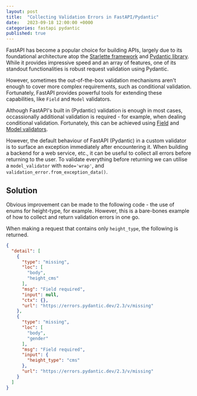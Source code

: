 ```yaml
---
layout: post
title:  "Collecting Validation Errors in FastAPI/Pydantic"
date:   2023-09-18 12:00:00 +0000
categories: fastapi pydantic
published: true
---
```

FastAPI has become a popular choice for building APIs, largely due to its foundational architecture atop the [Starlette framework](https://www.starlette.io/) and [Pydantic library](https://github.com/pydantic/pydantic). While it provides impressive speed and an array of features, one of its standout functionalities is robust request validation using Pydantic.

However, sometimes the out-of-the-box validation mechanisms aren't enough to cover more complex requirements, such as conditional validation. Fortunately, FastAPI provides powerful tools for extending these capabilities, like `Field` and `Model` validators.

Although FastAPI's built in (Pydantic) validation is enough in most cases, occassionally additional validation is required - for example, when dealing conditional validation. Fortunately, this can be achieved using [Field](https://docs.pydantic.dev/latest/usage/validators/#field-validators) and [Model validators](https://docs.pydantic.dev/latest/usage/validators/#model-validators).

However, the default behaviour of FastAPI (Pydantic) in a custom validator is to surface an exception immediately after encountering it. When building a backend for a web service, etc., it can be useful to collect all errors before returning to the user. To validate everything before returning we can utilise a `model_validator` with `mode='wrap'`, and `validation_error.from_exception_data()`.

## Solution
Obvious improvement can be made to the following code - the use of enums for height-type, for example. However, this is a bare-bones example of how to collect and return validation errors in one go.

<script src="https://gist.github.com/JKFSOM/f694e5dcd1081eada511d456c75f312f.js"></script>

When making a request that contains only `height_type`, the following is returned. 

```json
{
  "detail": [
    {
      "type": "missing",
      "loc": [
        "body",
        "height_cms"
      ],
      "msg": "Field required",
      "input": null,
      "ctx": {},
      "url": "https://errors.pydantic.dev/2.3/v/missing"
    },
    {
      "type": "missing",
      "loc": [
        "body",
        "gender"
      ],
      "msg": "Field required",
      "input": {
        "height_type": "cms"
      },
      "url": "https://errors.pydantic.dev/2.3/v/missing"
    }
  ]
}
```